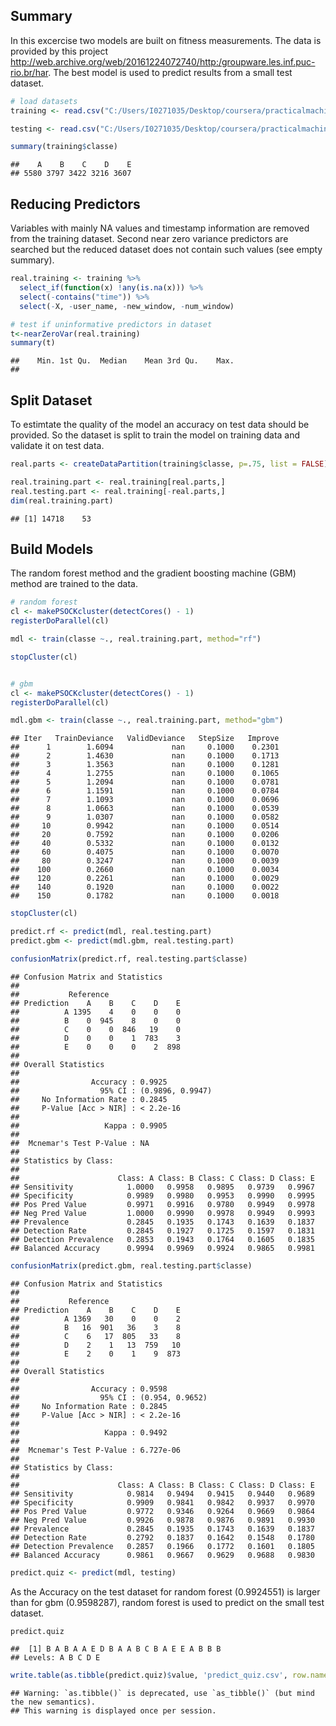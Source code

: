 Summary
-------

In this excercise two models are built on fitness measurements. The data
is provided by this project
<http://web.archive.org/web/20161224072740/http:/groupware.les.inf.puc-rio.br/har>.
The best model is used to predict results from a small test dataset.

``` r
# load datasets
training <- read.csv("C:/Users/I0271035/Desktop/coursera/practicalmachinelearning_JohnsHopkins/project/pml-training.csv",na.strings=c("","NA","#DIV/0!"))

testing <- read.csv("C:/Users/I0271035/Desktop/coursera/practicalmachinelearning_JohnsHopkins/project/pml-testing.csv",na.strings=c("","NA", "#DIV/0!"))

summary(training$classe)
```

    ##    A    B    C    D    E 
    ## 5580 3797 3422 3216 3607

Reducing Predictors
-------------------

Variables with mainly NA values and timestamp information are removed
from the training dataset. Second near zero variance predictors are
searched but the reduced dataset does not contain such values (see empty
summary).

``` r
real.training <- training %>% 
  select_if(function(x) !any(is.na(x))) %>% 
  select(-contains("time")) %>% 
  select(-X, -user_name, -new_window, -num_window)

# test if uninformative predictors in dataset
t<-nearZeroVar(real.training)
summary(t)
```

    ##    Min. 1st Qu.  Median    Mean 3rd Qu.    Max. 
    ## 

Split Dataset
-------------

To estimtate the quality of the model an accuracy on test data should be
provided. So the dataset is split to train the model on training data
and validate it on test data.

``` r
real.parts <- createDataPartition(training$classe, p=.75, list = FALSE)

real.training.part <- real.training[real.parts,]
real.testing.part <- real.training[-real.parts,]
dim(real.training.part)
```

    ## [1] 14718    53

Build Models
------------

The random forest method and the gradient boosting machine (GBM) method
are trained to the data.

``` r
# random forest
cl <- makePSOCKcluster(detectCores() - 1)
registerDoParallel(cl)

mdl <- train(classe ~., real.training.part, method="rf")

stopCluster(cl)


# gbm
cl <- makePSOCKcluster(detectCores() - 1)
registerDoParallel(cl)

mdl.gbm <- train(classe ~., real.training.part, method="gbm")
```

    ## Iter   TrainDeviance   ValidDeviance   StepSize   Improve
    ##      1        1.6094             nan     0.1000    0.2301
    ##      2        1.4630             nan     0.1000    0.1713
    ##      3        1.3563             nan     0.1000    0.1281
    ##      4        1.2755             nan     0.1000    0.1065
    ##      5        1.2094             nan     0.1000    0.0781
    ##      6        1.1591             nan     0.1000    0.0784
    ##      7        1.1093             nan     0.1000    0.0696
    ##      8        1.0663             nan     0.1000    0.0539
    ##      9        1.0307             nan     0.1000    0.0582
    ##     10        0.9942             nan     0.1000    0.0514
    ##     20        0.7592             nan     0.1000    0.0206
    ##     40        0.5332             nan     0.1000    0.0132
    ##     60        0.4075             nan     0.1000    0.0070
    ##     80        0.3247             nan     0.1000    0.0039
    ##    100        0.2660             nan     0.1000    0.0034
    ##    120        0.2261             nan     0.1000    0.0029
    ##    140        0.1920             nan     0.1000    0.0022
    ##    150        0.1782             nan     0.1000    0.0018

``` r
stopCluster(cl)

predict.rf <- predict(mdl, real.testing.part)
predict.gbm <- predict(mdl.gbm, real.testing.part)

confusionMatrix(predict.rf, real.testing.part$classe)
```

    ## Confusion Matrix and Statistics
    ## 
    ##           Reference
    ## Prediction    A    B    C    D    E
    ##          A 1395    4    0    0    0
    ##          B    0  945    8    0    0
    ##          C    0    0  846   19    0
    ##          D    0    0    1  783    3
    ##          E    0    0    0    2  898
    ## 
    ## Overall Statistics
    ##                                           
    ##                Accuracy : 0.9925          
    ##                  95% CI : (0.9896, 0.9947)
    ##     No Information Rate : 0.2845          
    ##     P-Value [Acc > NIR] : < 2.2e-16       
    ##                                           
    ##                   Kappa : 0.9905          
    ##                                           
    ##  Mcnemar's Test P-Value : NA              
    ## 
    ## Statistics by Class:
    ## 
    ##                      Class: A Class: B Class: C Class: D Class: E
    ## Sensitivity            1.0000   0.9958   0.9895   0.9739   0.9967
    ## Specificity            0.9989   0.9980   0.9953   0.9990   0.9995
    ## Pos Pred Value         0.9971   0.9916   0.9780   0.9949   0.9978
    ## Neg Pred Value         1.0000   0.9990   0.9978   0.9949   0.9993
    ## Prevalence             0.2845   0.1935   0.1743   0.1639   0.1837
    ## Detection Rate         0.2845   0.1927   0.1725   0.1597   0.1831
    ## Detection Prevalence   0.2853   0.1943   0.1764   0.1605   0.1835
    ## Balanced Accuracy      0.9994   0.9969   0.9924   0.9865   0.9981

``` r
confusionMatrix(predict.gbm, real.testing.part$classe)
```

    ## Confusion Matrix and Statistics
    ## 
    ##           Reference
    ## Prediction    A    B    C    D    E
    ##          A 1369   30    0    0    2
    ##          B   16  901   36    3    8
    ##          C    6   17  805   33    8
    ##          D    2    1   13  759   10
    ##          E    2    0    1    9  873
    ## 
    ## Overall Statistics
    ##                                          
    ##                Accuracy : 0.9598         
    ##                  95% CI : (0.954, 0.9652)
    ##     No Information Rate : 0.2845         
    ##     P-Value [Acc > NIR] : < 2.2e-16      
    ##                                          
    ##                   Kappa : 0.9492         
    ##                                          
    ##  Mcnemar's Test P-Value : 6.727e-06      
    ## 
    ## Statistics by Class:
    ## 
    ##                      Class: A Class: B Class: C Class: D Class: E
    ## Sensitivity            0.9814   0.9494   0.9415   0.9440   0.9689
    ## Specificity            0.9909   0.9841   0.9842   0.9937   0.9970
    ## Pos Pred Value         0.9772   0.9346   0.9264   0.9669   0.9864
    ## Neg Pred Value         0.9926   0.9878   0.9876   0.9891   0.9930
    ## Prevalence             0.2845   0.1935   0.1743   0.1639   0.1837
    ## Detection Rate         0.2792   0.1837   0.1642   0.1548   0.1780
    ## Detection Prevalence   0.2857   0.1966   0.1772   0.1601   0.1805
    ## Balanced Accuracy      0.9861   0.9667   0.9629   0.9688   0.9830

``` r
predict.quiz <- predict(mdl, testing)
```

As the Accuracy on the test dataset for random forest (0.9924551) is
larger than for gbm (0.9598287), random forest is used to predict on the
small test dataset.

``` r
predict.quiz
```

    ##  [1] B A B A A E D B A A B C B A E E A B B B
    ## Levels: A B C D E

``` r
write.table(as.tibble(predict.quiz)$value, 'predict_quiz.csv', row.names=FALSE, col.names=FALSE, sep=",")
```

    ## Warning: `as.tibble()` is deprecated, use `as_tibble()` (but mind the new semantics).
    ## This warning is displayed once per session.
